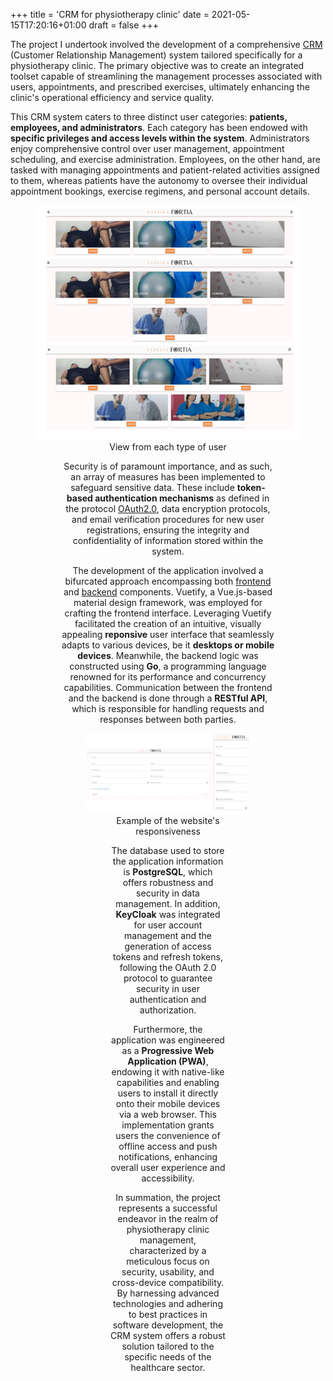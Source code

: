 +++
title = 'CRM for physiotherapy clinic'
date = 2021-05-15T17:20:16+01:00
draft = false
+++

The project I undertook involved the development of a comprehensive [CRM](https://en.wikipedia.org/wiki/Customer_relationship_management) (Customer Relationship Management) system tailored specifically for a physiotherapy clinic. The primary objective was to create an integrated toolset capable of streamlining the management processes associated with users, appointments, and prescribed exercises, ultimately enhancing the clinic's operational efficiency and service quality.

This CRM system caters to three distinct user categories: **patients, employees, and administrators**. Each category has been endowed with **specific privileges and access levels within the system**. Administrators enjoy comprehensive control over user management, appointment scheduling, and exercise administration. Employees, on the other hand, are tasked with managing appointments and patient-related activities assigned to them, whereas patients have the autonomy to oversee their individual appointment bookings, exercise regimens, and personal account details.

<figure style="text-align: center;">
    <img src="/assets/images/fortia/views.png"  alt="Different users' views" width="500"/>
    <figcaption>View from each type of user</figcaption>
<figure>

Security is of paramount importance, and as such, an array of measures has been implemented to safeguard sensitive data. These include **token-based authentication mechanisms** as defined in the protocol [OAuth2.0](https://oauth.net/2/), data encryption protocols, and email verification procedures for new user registrations, ensuring the integrity and confidentiality of information stored within the system.

The development of the application involved a bifurcated approach encompassing both [frontend](https://github.com/DanielMolinaR/front-fisioterapia) and [backend](https://github.com/DanielMolinaR/API-REST) components. Vuetify, a Vue.js-based material design framework, was employed for crafting the frontend interface. Leveraging Vuetify facilitated the creation of an intuitive, visually appealing **reponsive** user interface that seamlessly adapts to various devices, be it **desktops or mobile devices**. Meanwhile, the backend logic was constructed using **Go**, a programming language renowned for its performance and concurrency capabilities. Communication between the frontend and the backend is done through a **RESTful API**, which is responsible for handling requests and responses between both parties.

<figure style="text-align: center;">
    <img src="/assets/images/fortia/responsive-example.png"  alt="Example of the website's responsiveness" width="500"/>
    <figcaption>Example of the website's responsiveness</figcaption>
<figure>

The database used to store the application information is **PostgreSQL**, which offers robustness and security in data management. In addition, **KeyCloak** was integrated for user account management and the generation of access tokens and refresh tokens, following the OAuth 2.0 protocol to guarantee security in user authentication and authorization.

Furthermore, the application was engineered as a **Progressive Web Application (PWA)**, endowing it with native-like capabilities and enabling users to install it directly onto their mobile devices via a web browser. This implementation grants users the convenience of offline access and push notifications, enhancing overall user experience and accessibility.

In summation, the project represents a successful endeavor in the realm of physiotherapy clinic management, characterized by a meticulous focus on security, usability, and cross-device compatibility. By harnessing advanced technologies and adhering to best practices in software development, the CRM system offers a robust solution tailored to the specific needs of the healthcare sector.
